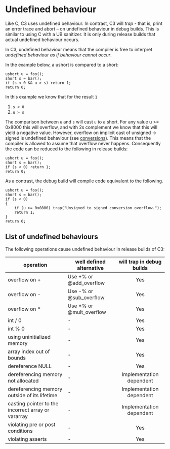 # Undefined behaviour

Like C, C3 uses undefined behaviour. In contrast, C3 will *trap* - that is, print an error trace and abort – on undefined behaviour in debug builds. This is similar to using C with a UB sanitizer. It is only during release builds that actual undefined behaviour occurs.

In C3, undefined behaviour means that the compiler is free to interpret *undefined behaviour as if behaviour cannot occur*.

In the example below, a ushort is compared to a short:

```
ushort u = foo();
short s = bar();
if (s < 0 && u > s) return 1;
return 0;
```

In this example we know that for the result `1`

1. `s < 0`
2. `u > s`

The comparison between `u` and `s` will cast `u` to a short. For any value u >= 0x8000 this will overflow, and with 2s complement we know that this will yield a negative value. However, overflow on implicit cast of unsigned -> signed is undefined behaviour (see [conversions](../conversion)). This means that the compiler is allowed to assume that overflow never happens. Consequently the code can be reduced to the following in release builds:

```
ushort u = foo();
short s = bar();
if (s < 0) return 1;
return 0;
```

As a contrast, the debug build will compile code equivalent to the following.

```
ushort u = foo();
short s = bar();
if (s < 0)
{
    if (u >= 0x0800) trap("Unsigned to signed conversion overflow.");
    return 1;
}
return 0;
```

## List of undefined behaviours

The following operations cause undefined behaviour in release builds of C3:

| operation | well defined alternative | will trap in debug builds
| --- | --- | :-: |
| overflow on + | Use +% or @add_overflow | Yes |
| overflow on - | Use -% or @sub_overflow | Yes |
| overflow on * | Use *% or @mult_overflow | Yes |
| int / 0 | - | Yes |
| int % 0 | - | Yes |
| using uninitialized memory | - | Yes |
| array index out of bounds | - | Yes |
| dereference NULL | - | Yes |
| dereferencing memory not allocated | - | Implementation dependent |
| dereferencing memory outside of its lifetime | - | Implementation dependent |
| casting pointer to the incorrect array or vararray | - | Implementation dependent |
| violating pre or post conditions | - | Yes |
| violating asserts | - | Yes |

